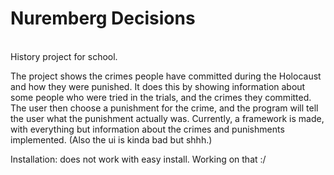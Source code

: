 # Nuremberg Decisions
\
History project for school.

The project shows the crimes people have committed during the Holocaust and how they were punished.
It does this by showing information about some people who were tried in the trials, and the crimes they committed. 
The user then choose a punishment for the crime, and the program will tell the user what the punishment actually was.
Currently, a framework is made, with everything but information about the crimes and punishments implemented. (Also the ui is kinda bad but shhh.)


Installation: does not work with easy install. Working on that :/
